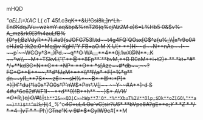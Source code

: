 mHQD



*\"aEL[\\=XAC* L(
cT
45f.c~~3qK**&U!Gsi8k,]n^Lh-En*6*KdqJVu=wzkmY.aq&bp&%rnT26(q%c*jNz2M a*)6=L%Hb5
0&$v%-A_mz&rk9[3fh4auLfB%{0^y(;BzVdyR**7(.#a9{sJOFG753!.td~~t4g4FQ`QOsx[G$^z{u%_\\|x*r9o0#cHJxQ }k2c:0*Mq@v
KgH\"Y.FB=aO:M
X
U(* **)H~~d~~N**nAo~~I~~ ~~p`~~WCOy*3*_)Pd.~~q**O
WA__**4**0j.1wX@N**..K ~~*w\\~~M*+TSkvL\"\"**@**8Ep**`**bvM,**B
B0aM**i+t2)* ** *kt+*#* */+**kd3C*N**C** *NP* **O** *s[Aze~~#*db~~,~~?FC*G**E**~~,**d*fJzM*=**\\**l\\s* *F[*%*g** dn~~yl1_**7S*~~z6=~~sH%*~~B* *@*:*P]* *}|H'*du(*la0x*7O0s*P'nW$*Pm*.V[j~~ ~~Y~~#A**]-d
S
4#u*6c62#WF1I~~**d**9)!B**h** ~~}$* **$A$VW* *O**R,~~}~~q}*O/#L*|`th**2&~~QD|C~~hWp**7'0*.*%**XbuT%2V**Olp;$Dk**oZ[G0\"**a~~)**)$**^m?`L:]i~~j4_*%*^o~~*4C*=uL4.Ou`vC[sir?*U5** **bVpe8A?gE=*o;$Y** Z* */**4~~]vT**~~$P~~h}G~~Tn*e*\"K
v 9#*$*GylW9c~~#[**M